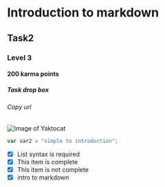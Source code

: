 # Introduction to markdown
## Task2
### Level 3
#### 200 karma points
##### Task drop box
###### Copy url


![Image of Yaktocat](https://media.licdn.com/dms/image/v2/D4E12AQFNWI8CCQJKtw/article-inline_image-shrink_1500_2232/article-inline_image-shrink_1500_2232/0/1681224196022?e=1750896000&v=beta&t=DTm6ujQcUa5OiAfsg1ZD6KRFI1dtz7gjLXJW9ECDvQc)


``` javascript
var var2 = "simple to introduction";
```


- [x] List syntax is required
- [x] This item is complete
- [x] This item is not complete
- [x] intro to markdown 
